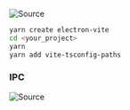 ![Source](https://youtu.be/ONpVol7B7AY)

```bash
yarn create electron-vite
cd <your_project>
yarn
yarn add vite-tsconfig-paths
```


### IPC
![Source](https://youtu.be/6OcAoXr40oE)

